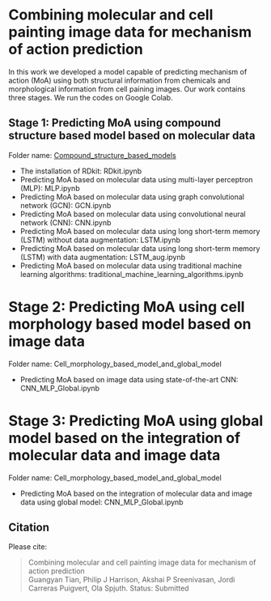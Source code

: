 # Combining molecular and cell painting image data for mechanism of action prediction 

In this work we developed a model capable of predicting mechanism of action (MoA) using both structural information from chemicals and morphological information from cell paining images. Our work contains three stages. We run the codes on Google Colab.  

## Stage 1: Predicting MoA using compound structure based model based on molecular data
Folder name: [Compound_structure_based_models](Compound_structure_based_models)
  * The installation of RDkit: RDkit.ipynb
  * Predicting MoA based on molecular data using multi-layer perceptron (MLP): MLP.ipynb   
  * Predicting MoA based on molecular data using graph convolutional network (GCN): GCN.ipynb   
  * Predicting MoA based on molecular data using convolutional neural network (CNN): CNN.ipynb   
  * Predicting MoA based on molecular data using long short-term memory (LSTM) without data augmentation: LSTM.ipynb   
  * Predicting MoA based on molecular data using long short-term memory (LSTM) with data augmentation: LSTM_aug.ipynb   
  * Predicting MoA based on molecular data using traditional machine learning algorithms: traditional_machine_learning_algorithms.ipynb   

# Stage 2: Predicting MoA using cell morphology based model based on image data 
Folder name: Cell_morphology_based_model_and_global_model    
* Predicting MoA based on image data using state-of-the-art CNN: CNN_MLP_Global.ipynb  

# Stage 3: Predicting MoA using global model based on the integration of molecular data and image data  
Folder name: Cell_morphology_based_model_and_global_model     
* Predicting MoA based on the integration of molecular data and image data using global model: CNN_MLP_Global.ipynb    

## Citation
Please cite:
> Combining molecular and cell painting image data for mechanism of action prediction          
> Guangyan Tian, Philip J Harrison, Akshai P Sreenivasan, Jordi Carreras Puigvert, Ola Spjuth.
> Status: Submitted

